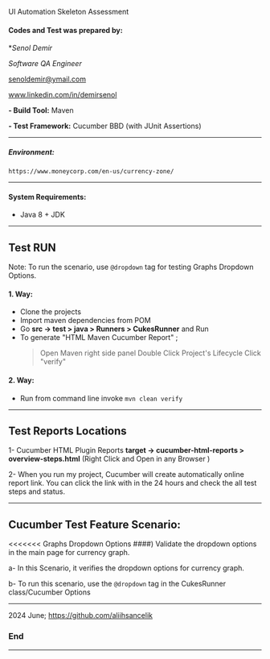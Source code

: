 

UI Automation Skeleton Assessment

#### Codes and Test was prepared by:
**Senol Demir*

*Software QA Engineer*

senoldemir@ymail.com

www.linkedin.com/in/demirsenol


**- Build Tool:** Maven

**- Test Framework:** Cucumber BBD (with JUnit Assertions)

------------
##### Environment: 
`https://www.moneycorp.com/en-us/currency-zone/`

------------
#### System Requirements: 
- Java 8 + JDK

------------
## Test RUN 

Note: To run the scenario, use `@dropdown` tag for testing Graphs Dropdown Options.

#### 1. Way:
 - Clone the projects
 - Import maven dependencies from POM
 - Go **src -> test > java > Runners > CukesRunner** and Run
 - To generate "HTML Maven Cucumber Report" ; 
    > Open Maven right side panel
    > Double Click Project's Lifecycle
    > Click "verify"
                                                  
#### 2. Way:
 - Run from command line invoke `mvn clean verify` 

------------

## Test Reports Locations
1- Cucumber HTML Plugin Reports
**target -> cucumber-html-reports > overview-steps.html** 
(Right Click and Open in any Browser )

2- When you run my project, Cucumber will create automatically online report link. You can click the link
with in the 24 hours and check the all test steps and status. 

------------
 
## Cucumber Test Feature Scenario:

<<<<<<< Graphs Dropdown Options 
####) Validate the dropdown options in the main page for currency graph.

 a- In this Scenario, it verifies the dropdown options for currency graph.
 
 b- To run this scenario, use the `@dropdown` tag in the CukesRunner class/Cucumber Options
 
 
------------

2024 June;
https://github.com/aliihsancelik

### End

------------

